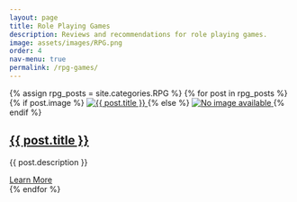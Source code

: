 ```yaml
---
layout: page
title: Role Playing Games
description: Reviews and recommendations for role playing games.
image: assets/images/RPG.png
order: 4
nav-menu: true
permalink: /rpg-games/
---
```


<section class="posts">
  {% assign rpg_posts = site.categories.RPG %}
  {% for post in rpg_posts %}
    <article class="post">
      {% if post.image %}
        <a href="{{ post.url | relative_url }}" class="post-img">
          <img src="{{ post.image | relative_url }}" alt="{{ post.title }}">
        </a>
      {% else %}
        <a href="{{ post.url | relative_url }}" class="post-img">
          <img src="{{ '/assets/images/default.png' | relative_url }}" alt="No image available">
        </a>
      {% endif %}
      <h2 class="post-title">
        <a href="{{ post.url | relative_url }}">{{ post.title }}</a>
      </h2>
      <p class="post-description">{{ post.description }}</p>
      <a href="{{ post.url | relative_url }}" class="button">Learn More</a>
    </article>
  {% endfor %}
</section>

